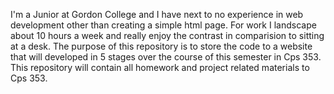 I'm a Junior at Gordon College and I have next to no experience in web development other than creating a simple html page. For work I landscape about 10 hours a week and really enjoy the contrast in comparision to sitting at a desk.
The purpose of this repository is to store the code to a website that will developed in 5 stages over the course of this semester in Cps 353. This repository will contain all homework and project related materials to Cps 353.
